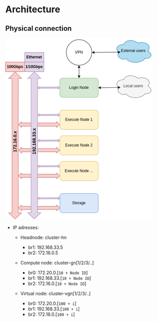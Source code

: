 # Architecture

## Physical connection
![Physical connection](../assets/images/gpu_cluster.png)

- IP adresses:
    - Headnode: cluster-hn
        - br1: 192.168.33.5
        - br2: 172.16.0.5

    - Compute node: cluster-gn[1/2/3/..]
        - br0: 172.20.0.[`10 + Node ID`]
        - br1: 192.168.33.[`10 + Node ID`]
        - br2: 172.16.0.[`10 + Node ID`]

    - Virtual node: cluster-vgn[1/2/3/..]
        - br0: 172.20.0.[`100 + i`]
        - br1: 192.168.33.[`100 + i`]
        - br2: 172.16.0.[`100 + i`]

